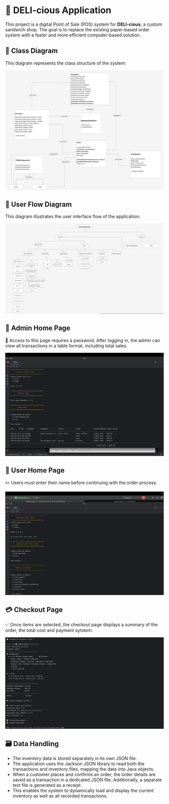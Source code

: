 <!DOCTYPE html>
<html lang="en">
<head>
  <meta charset="UTF-8">
</head>
<body>
  <h1>🥪 DELI-cious Application</h1>
  <p>
    This project is a digital Point of Sale (POS) system for <strong>DELI-cious</strong>, a custom sandwich shop.   
    The goal is to replace the existing paper-based order system with a faster and more efficient computer-based solution. 
  </p>


  <h2>🧱 Class Diagram</h2>
  <p>This diagram represents the class structure of the system:</p>
  <img src="src/Images/Classesdiagram.png" alt="Class Diagram" />

<br/>

  <h2>🔄 User Flow Diagram</h2>
  <p>This diagram illustrates the user interface flow of the application:</p>
  <img src="src/Images/UI.png" alt="UI Diagram" />

<br/>

  <h2>🔐 Admin Home Page</h2>
  <p>
    🔑 Access to this page requires a password.  
    After logging in, the admin can view all transactions in a table format, including total sales.
  </p>
  <img src="src/Images/AdminPage.png" alt="Admin Page UI" />

 <br/>

  <h2>👤 User Home Page</h2>
  <p>
    ✏️ Users must enter their name before continuing with the order process.
  </p>
  <img src="src/Images/UserPage.png" alt="User Page UI" />

<br/>

  <h2>💳 Checkout Page</h2>
  <p>
    ✅ Once items are selected, the checkout page displays a summary of the order, the total cost and payment sytstem.
  </p>
  <img src="src/Images/Checkout.png" alt="Checkout Page UI" />
  

<br/>
<h2>🗃️ Data Handling</h2>
<ul>
  <li>
    The inventory data is stored separately in its own JSON file.
  </li>
  
  <li>
    The application uses the Jackson JSON library to read both the transactions and inventory files, mapping the data into Java objects.
  </li>
  
  <li>
    When a customer places and confirms an order, the order details are saved as a transaction in a dedicated JSON file. Additionally, a separate text file is generated as 
    a receipt.
  </li>
  
  <li>
    This enables the system to dynamically load and display the current inventory as well as all recorded transactions.
  </li>
</ul>


</body>
</html>
